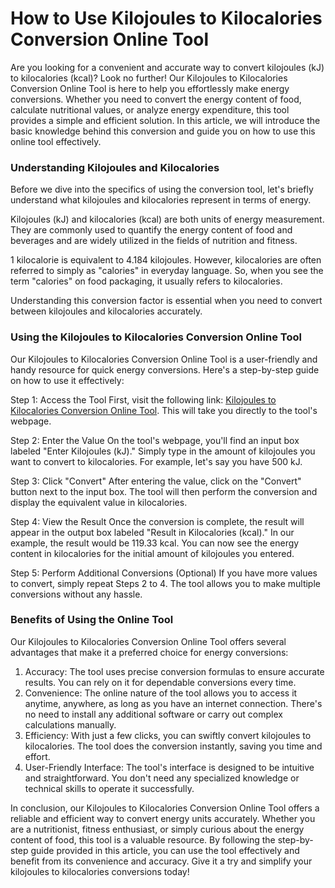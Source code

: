 How to Use Kilojoules to Kilocalories Conversion Online Tool
============================================================

Are you looking for a convenient and accurate way to convert kilojoules (kJ) to kilocalories (kcal)? Look no further! Our Kilojoules to Kilocalories Conversion Online Tool is here to help you effortlessly make energy conversions. Whether you need to convert the energy content of food, calculate nutritional values, or analyze energy expenditure, this tool provides a simple and efficient solution. In this article, we will introduce the basic knowledge behind this conversion and guide you on how to use this online tool effectively.

### Understanding Kilojoules and Kilocalories

Before we dive into the specifics of using the conversion tool, let's briefly understand what kilojoules and kilocalories represent in terms of energy.

Kilojoules (kJ) and kilocalories (kcal) are both units of energy measurement. They are commonly used to quantify the energy content of food and beverages and are widely utilized in the fields of nutrition and fitness.

1 kilocalorie is equivalent to 4.184 kilojoules. However, kilocalories are often referred to simply as "calories" in everyday language. So, when you see the term "calories" on food packaging, it usually refers to kilocalories.

Understanding this conversion factor is essential when you need to convert between kilojoules and kilocalories accurately.

### Using the Kilojoules to Kilocalories Conversion Online Tool

Our Kilojoules to Kilocalories Conversion Online Tool is a user-friendly and handy resource for quick energy conversions. Here's a step-by-step guide on how to use it effectively:

Step 1: Access the Tool First, visit the following link: [Kilojoules to Kilocalories Conversion Online Tool](https://www.onlinecalculatorsfree.com/convert/kilojoules-to-kilocalories.html). This will take you directly to the tool's webpage.

Step 2: Enter the Value On the tool's webpage, you'll find an input box labeled "Enter Kilojoules (kJ)." Simply type in the amount of kilojoules you want to convert to kilocalories. For example, let's say you have 500 kJ.

Step 3: Click "Convert" After entering the value, click on the "Convert" button next to the input box. The tool will then perform the conversion and display the equivalent value in kilocalories.

Step 4: View the Result Once the conversion is complete, the result will appear in the output box labeled "Result in Kilocalories (kcal)." In our example, the result would be 119.33 kcal. You can now see the energy content in kilocalories for the initial amount of kilojoules you entered.

Step 5: Perform Additional Conversions (Optional) If you have more values to convert, simply repeat Steps 2 to 4. The tool allows you to make multiple conversions without any hassle.

### Benefits of Using the Online Tool

Our Kilojoules to Kilocalories Conversion Online Tool offers several advantages that make it a preferred choice for energy conversions:

1. Accuracy: The tool uses precise conversion formulas to ensure accurate results. You can rely on it for dependable conversions every time.
2. Convenience: The online nature of the tool allows you to access it anytime, anywhere, as long as you have an internet connection. There's no need to install any additional software or carry out complex calculations manually.
3. Efficiency: With just a few clicks, you can swiftly convert kilojoules to kilocalories. The tool does the conversion instantly, saving you time and effort.
4. User-Friendly Interface: The tool's interface is designed to be intuitive and straightforward. You don't need any specialized knowledge or technical skills to operate it successfully.

In conclusion, our Kilojoules to Kilocalories Conversion Online Tool offers a reliable and efficient way to convert energy units accurately. Whether you are a nutritionist, fitness enthusiast, or simply curious about the energy content of food, this tool is a valuable resource. By following the step-by-step guide provided in this article, you can use the tool effectively and benefit from its convenience and accuracy. Give it a try and simplify your kilojoules to kilocalories conversions today!